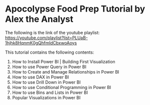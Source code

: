 # Apocolypse Food Prep Tutorial by Alex the Analyst

The following is the link of the youtube playlist:
https://youtube.com/playlist?list=PLUaB-1hjhk8HqnmK0gQhfmIdCbxwoAoys

This tutorial contains the following contents:
1. How to Install Power BI | Building First Visualization
2. How to use Power Query in Power BI
3. How to Create and Manage Relationships in Power BI
4. How to use DAX in Power BI
5. How to use Drill Down in Power BI
6. How to use Conditional Programming in Power BI
7. How to use Bins and Lists in Power BI
8. Popular Visualizations in Power BI

